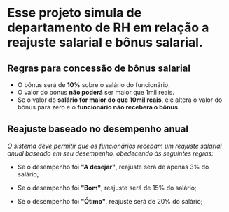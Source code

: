 # Esse projeto simula de departamento de RH em relação a reajuste salarial e bônus salarial.

## Regras para concessão de bônus salarial

- O bônus será de **10%** sobre o salário do funcionário.
- O valor do bonus **não poderá** ser maior que 1mil reais.
- Se o valor do **salário for maior do que 10mil reais**, ele altera o valor do bônus para zero e o **funcionário não receberá o bônus**.

## Reajuste baseado no desempenho anual

_O sistema deve permitir que os funcionários recebam um reajuste salarial anual baseado em seu desempenho, obedecendo às seguintes regras:_

- Se o desempenho foi **"A desejar"**, reajuste será de apenas 3% do salário;

- Se o desempenho foi **"Bom"**, reajuste será de 15% do salário;

- Se o desempenho foi **"Ótimo"**, reajuste será de 20% do salário;